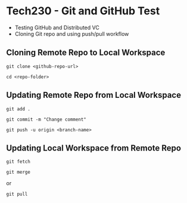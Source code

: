 # Tech230 - Git and GitHub Test

- Testing GitHub and Distributed VC
- Cloning Git repo and using push/pull workflow

## Cloning Remote Repo to Local Workspace

```commandline
git clone <github-repo-url>

cd <repo-folder>
```

## Updating Remote Repo from Local Workspace

```commandline
git add .

git commit -m "Change comment"

git push -u origin <branch-name>
```

## Updating Local Workspace from Remote Repo

```commandline
git fetch

git merge
```

or

```commandline
git pull
```
